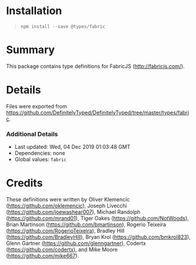 # Installation
> `npm install --save @types/fabric`

# Summary
This package contains type definitions for FabricJS (http://fabricjs.com/).

# Details
Files were exported from https://github.com/DefinitelyTyped/DefinitelyTyped/tree/master/types/fabric.

### Additional Details
 * Last updated: Wed, 04 Dec 2019 01:03:48 GMT
 * Dependencies: none
 * Global values: `fabric`

# Credits
These definitions were written by Oliver Klemencic (https://github.com/oklemencic), Joseph Livecchi (https://github.com/joewashear007), Michael Randolph (https://github.com/mrand01), Tiger Oakes (https://github.com/NotWoods), Brian Martinson (https://github.com/bmartinson), Rogerio Teixeira (https://github.com/RogerioTeixeira), Bradley Hill (https://github.com/BradleyHill), Bryan Krol (https://github.com/bmkrol823), Glenn Gartner (https://github.com/glenngartner), Codertx (https://github.com/codertx), and Mike Moore (https://github.com/mike667).
